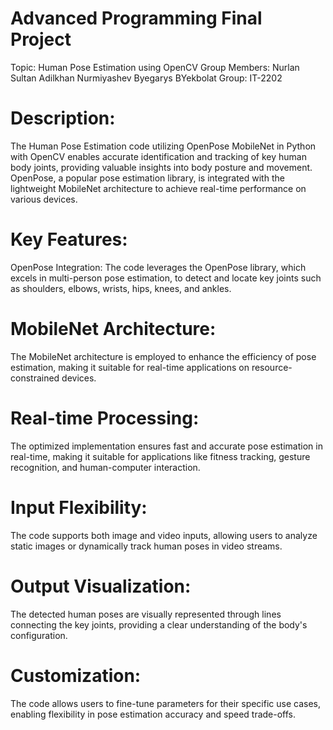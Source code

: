 # Advanced Programming Final Project 
Topic: Human Pose Estimation using OpenCV
Group Members:
Nurlan Sultan
Adilkhan Nurmiyashev
Byegarys BYekbolat
Group: IT-2202

# Description:

The Human Pose Estimation code utilizing OpenPose MobileNet in Python with OpenCV enables accurate identification and tracking of key human body joints, providing valuable insights into body posture and movement. OpenPose, a popular pose estimation library, is integrated with the lightweight MobileNet architecture to achieve real-time performance on various devices.

# Key Features:

OpenPose Integration: The code leverages the OpenPose library, which excels in multi-person pose estimation, to detect and locate key joints such as shoulders, elbows, wrists, hips, knees, and ankles.

# MobileNet Architecture: 

The MobileNet architecture is employed to enhance the efficiency of pose estimation, making it suitable for real-time applications on resource-constrained devices.

# Real-time Processing: 

The optimized implementation ensures fast and accurate pose estimation in real-time, making it suitable for applications like fitness tracking, gesture recognition, and human-computer interaction.

# Input Flexibility: 

The code supports both image and video inputs, allowing users to analyze static images or dynamically track human poses in video streams.

# Output Visualization: 

The detected human poses are visually represented through lines connecting the key joints, providing a clear understanding of the body's configuration.

# Customization: 

The code allows users to fine-tune parameters for their specific use cases, enabling flexibility in pose estimation accuracy and speed trade-offs.
